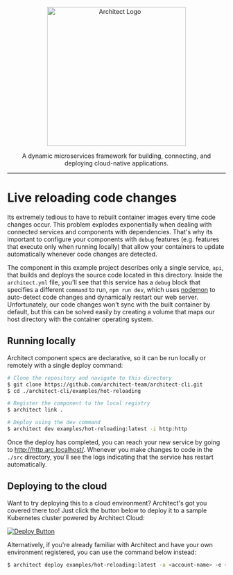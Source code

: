 <p align="center">
  <a href="//architect.io" target="blank"><img src="https://docs.architect.io/img/logo.svg" width="320" alt="Architect Logo" /></a>
</p>

<p align="center">
  A dynamic microservices framework for building, connecting, and deploying cloud-native applications.
</p>

---

# Live reloading code changes

Its extremely tedious to have to rebuilt container images every time code changes occur. This problem explodes exponentially when dealing with connected services and components with dependencies. That's why its important to configure your components with `debug` features (e.g. features that execute only when running locally) that allow your containers to update automatically whenever code changes are detected.

The component in this example project describes only a single service, `api`, that builds and deploys the source code located in this directory. Inside the `architect.yml` file, you'll see that this service has a `debug` block that specifies a different `command` to run, `npm run dev`, which uses [nodemon](https://nodemon.io/) to auto-detect code changes and dynamically restart our web server. Unfortunately, our code changes won't sync with the built container by default, but this can be solved easily by creating a volume that maps our host directory with the container operating system.

## Running locally

Architect component specs are declarative, so it can be run locally or remotely with a single deploy command:

```sh
# Clone the repository and navigate to this directory
$ git clone https://github.com/architect-team/architect-cli.git
$ cd ./architect-cli/examples/hot-reloading

# Register the component to the local registry
$ architect link .

# Deploy using the dev command
$ architect dev examples/hot-reloading:latest -i http:http
```

Once the deploy has completed, you can reach your new service by going to http://http.arc.localhost/. Whenever you make changes to code in the `./src` directory, you'll see the logs indicating that the service has restart automatically.

## Deploying to the cloud

Want to try deploying this to a cloud environment? Architect's got you covered there too! Just click the button below to deploy it to a sample Kubernetes cluster powered by Architect Cloud:

[![Deploy Button](https://docs.architect.io/deploy-button.svg)](https://cloud.architect.io/examples/components/hot-reloading/deploy?tag=latest&interface=http%3Ahttp)

Alternatively, if you're already familiar with Architect and have your own environment registered, you can use the command below instead:

```sh
$ architect deploy examples/hot-reloading:latest -a <account-name> -e <environment-name> -i http:http
```


